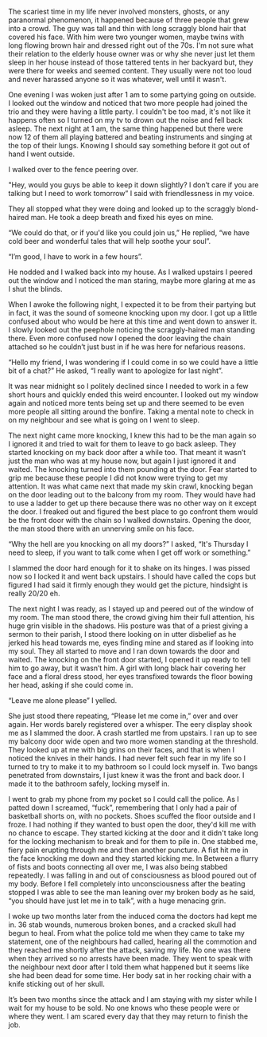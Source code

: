 The scariest time in my life never involved monsters, ghosts, or any paranormal phenomenon, it happened because of three people that grew into a crowd. The guy was tall and thin with long scraggly blond hair that covered his face. With him were two younger women, maybe twins with long flowing brown hair and dressed right out of the 70s. I'm not sure what their relation to the elderly house owner was or why she never just let them sleep in her house instead of those tattered tents in her backyard but, they were there for weeks and seemed content. They usually were not too loud and never harassed anyone so it was whatever, well until it wasn't. 

One evening I was woken just after 1 am to some partying going on outside. I looked out the window and noticed that two more people had joined the trio and they were having a little party. I couldn't be too mad, it's not like it happens often so I turned on my tv to drown out the noise and fell back asleep. The next night at 1 am, the same thing happened but there were now 12 of them all playing battered and beating instruments and singing at the top of their lungs. Knowing I should say something before it got out of hand I went outside.

I walked over to the fence peering over.

"Hey, would you guys be able to keep it down slightly? I don’t care if you are talking but I need to work tomorrow” I said with friendlessness in my voice.

They all stopped what they were doing and looked up to the scraggly blond-haired man. He took a deep breath and fixed his eyes on mine.

“We could do that, or if you'd like you could join us,” He replied, “we have cold beer and wonderful tales that will help soothe your soul”. 

“I’m good, I have to work in a few hours”.

He nodded and I walked back into my house. As I walked upstairs I peered out the window and I noticed the man staring, maybe more glaring at me as I shut the blinds.

When I awoke the following night, I expected it to be from their partying but in fact, it was the sound of someone knocking upon my door. I got up a little confused about who would be here at this time and went down to answer it. I slowly looked out the peephole noticing the scraggly-haired man standing there. Even more confused now I opened the door leaving the chain attached so he couldn’t just bust in if he was here for nefarious reasons.

“Hello my friend, I was wondering if I could come in so we could have a little bit of a chat?” He asked, “I really want to apologize for last night”. 

It was near midnight so I politely declined since I needed to work in a few short hours and quickly ended this weird encounter. I looked out my window again and noticed more tents being set up and there seemed to be even more people all sitting around the bonfire. Taking a mental note to check in on my neighbour and see what is going on I went to sleep.

The next night came more knocking, I knew this had to be the man again so I ignored it and tried to wait for them to leave to go back asleep. They started knocking on my back door after a while too. That meant it wasn’t just the man who was at my house now, but again I just ignored it and waited. The knocking turned into them pounding at the door. Fear started to grip me because these people I did not know were trying to get my attention. It was what came next that made my skin crawl, knocking began on the door leading out to the balcony from my room. They would have had to use a ladder to get up there because there was no other way on it except the door. I freaked out and figured the best place to go confront them would be the front door with the chain so I walked downstairs. Opening the door, the man stood there with an unnerving smile on his face.

“Why the hell are you knocking on all my doors?” I asked, “It's Thursday I need to sleep, if you want to talk come when I get off work or something.”

I slammed the door hard enough for it to shake on its hinges. I was pissed now so I locked it and went back upstairs. I should have called the cops but figured I had said it firmly enough they would get the picture, hindsight is really 20/20 eh.

The next night I was ready, as I stayed up and peered out of the window of my room. The man stood there, the crowd giving him their full attention, his huge grin visible in the shadows. His posture was that of a priest giving a sermon to their parish, I stood there looking on in utter disbelief as he jerked his head towards me, eyes finding mine and stared as if looking into my soul. They all started to move and I ran down towards the door and waited. The knocking on the front door started, I opened it up ready to tell him to go away, but it wasn’t him. A girl with long black hair covering her face and a floral dress stood, her eyes transfixed towards the floor bowing her head, asking if she could come in. 

“Leave me alone please” I yelled.

She just stood there repeating, “Please let me come in,” over and over again. Her words barely registered over a whisper. The eery display shook me as I slammed the door. A crash startled me from upstairs. I ran up to see my balcony door wide open and two more women standing at the threshold. They looked up at me with big grins on their faces, and that is when I noticed the knives in their hands. I had never felt such fear in my life so I turned to try to make it to my bathroom so I could lock myself in. Two bangs penetrated from downstairs, I just knew it was the front and back door. I made it to the bathroom safely, locking myself in. 

I went to grab my phone from my pocket so I could call the police. As I patted down I screamed, “fuck”, remembering that I only had a pair of basketball shorts on, with no pockets. Shoes scuffed the floor outside and I froze. I had nothing if they wanted to bust open the door, they'd kill me with no chance to escape. They started kicking at the door and it didn't take long for the locking mechanism to break and for them to pile in. One stabbed me, fiery pain erupting through me and then another puncture. A fist hit me in the face knocking me down and they started kicking me. In Between a flurry of fists and boots connecting all over me, I was also being stabbed repeatedly. I was falling in and out of consciousness as blood poured out of my body. Before I fell completely into unconsciousness after the beating stopped I was able to see the man leaning over my broken body as he said, “you should have just let me in to talk”, with a huge menacing grin.

I woke up two months later from the induced coma the doctors had kept me in. 36 stab wounds, numerous broken bones, and a cracked skull had begun to heal. From what the police told me when they came to take my statement, one of the neighbours had called, hearing all the commotion and they reached me shortly after the attack, saving my life. No one was there when they arrived so no arrests have been made. They went to speak with the neighbour next door after I told them what happened but it seems like she had been dead for some time. Her body sat in her rocking chair with a knife sticking out of her skull.

It’s been two months since the attack and I am staying with my sister while I wait for my house to be sold. No one knows who these people were or where they went. I am scared every day that they may return to finish the job.